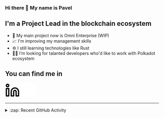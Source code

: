 ### Hi there 👋 My name is Pavel

## I'm a Project Lead in the blockchain ecosystem 

- 🚀 My main project now is Omni Enterprise (WIP)
- 📈 I'm improving my management skills
- ⚙️ I still learning technologies like Rust
- 🧑‍💻 I’m looking for talanted developers who'd like to work with Polkadot ecosystem

## You can find me in
[![website](./img/linkedin-light.svg)](https://www.linkedin.com/in/golovkinpl/)
[![website](./img/linkedin-dark.svg)](https://www.linkedin.com/in/golovkinpl/)

---

<details>
  <summary>:zap: Recent GitHub Activity</summary>
  
<!--START_SECTION:activity-->
1. 🎉 Merged PR [#430](https://github.com/novasamatech/metadata-portal/pull/430) in [novasamatech/metadata-portal](https://github.com/novasamatech/metadata-portal)
2. 🎉 Merged PR [#428](https://github.com/novasamatech/metadata-portal/pull/428) in [novasamatech/metadata-portal](https://github.com/novasamatech/metadata-portal)
3. 🎉 Merged PR [#979](https://github.com/novasamatech/nova-spektr/pull/979) in [novasamatech/nova-spektr](https://github.com/novasamatech/nova-spektr)
4. 🎉 Merged PR [#424](https://github.com/novasamatech/metadata-portal/pull/424) in [novasamatech/metadata-portal](https://github.com/novasamatech/metadata-portal)
5. 🎉 Merged PR [#422](https://github.com/novasamatech/metadata-portal/pull/422) in [novasamatech/metadata-portal](https://github.com/novasamatech/metadata-portal)
<!--END_SECTION:activity-->

</details>
